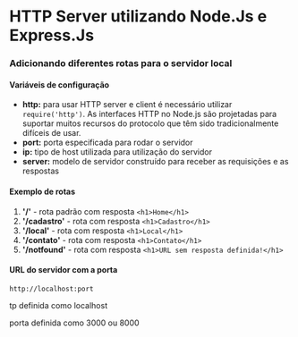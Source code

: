 # HTTP Server utilizando Node.Js e Express.Js

### Adicionando diferentes rotas para o servidor local

#### Variáveis de configuração

* **http:** para usar HTTP server e client é necessário utilizar `require('http')`. As interfaces HTTP no Node.js são projetadas para suportar muitos recursos do protocolo que têm sido tradicionalmente difíceis de usar.
* **port:** porta especificada para rodar o servidor
* **ip:** tipo de host utilizada para utilização do servidor
* **server:** modelo de servidor construído para receber as requisições e as respostas

#### Exemplo de rotas

1. **'/'** - rota padrão com resposta `<h1>Home</h1>`
2. **'/cadastro'** - rota com resposta `<h1>Cadastro</h1>`
3. **'/local'** - rota com resposta `<h1>Local</h1>`
4. **'/contato'** - rota com resposta `<h1>Contato</h1>`
5. **'/notfound'** - rota com resposta `<h1>URL sem resposta definida!</h1>`

#### URL do servidor com a porta

```
http://localhost:port
```

tp definida como localhost

porta definida como 3000 ou 8000
